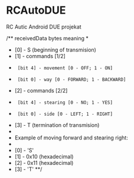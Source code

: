 # RCAutoDUE
RC Autic Android DUE projekat


/** receivedData bytes meaning
 * 
 * [0] - S (beginning of transmision)
 * [1] - commands [1/2]
 *      [bit 4] - movement [0 - OFF; 1 - ON]  
 *      [bit 0] - way [0 - FORWARD; 1 - BACKWARD]
 * [2] - commands [2/2]
 *      [bit 4] - stearing [0 - NO; 1 - YES]  
 *      [bit 0] - side [0 - LEFT; 1 - RIGHT]
 * [3] - T (termination of transmision)
 * 
 * Example of moving forward and stearing right:
 * 
 * [0] - 'S'
 * [1] - 0x10 (hexadecimal)
 * [2] - 0x11 (hexadecimal)
 * [3] - 'T'
 **/
 
 
 
